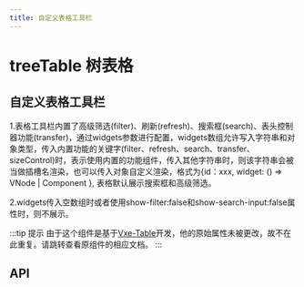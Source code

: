 ```yaml
---
title: 自定义表格工具栏
---
```


# treeTable 树表格

## 自定义表格工具栏

1.表格工具栏内置了高级筛选(filter)、刷新(refresh)、搜索框(search)、表头控制器功能(transfer)，通过widgets参数进行配置，widgets数组允许写入字符串和对象类型，传入内置功能的关键字(filter、refresh、search、transfer、sizeControl)时，表示使用内置的功能组件，传入其他字符串时，则该字符串会被当做插槽名渲染，也可以传入对象自定义渲染，格式为{id：xxx, widget: () => VNode | Component }, 表格默认展示搜索框和高级筛选。

2.widgets传入空数组时或者使用show-filter:false和show-search-input:false属性时，则不展示。

<preview path="./formToolbar.vue" />

:::tip 提示
由于这个组件是基于[Vxe-Table](https://vxetable.cn/#/table/api)开发，他的原始属性未被更改，故不在此重复。请跳转查看原组件的相应文档。
:::

## API

<API src="../table.json" lang="zh"></API>